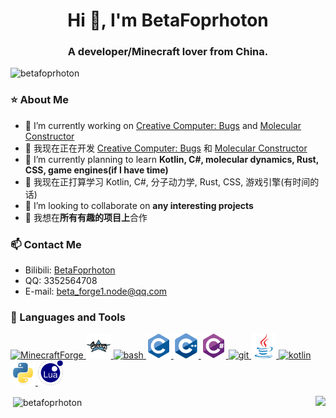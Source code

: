 <h1 align="center">Hi 👋, I'm BetaFoprhoton</h1>
<h3 align="center">A developer/Minecraft lover from China.</h3>

<p align="left"> <img src="https://komarev.com/ghpvc/?username=betafoprhoton&label=Profile%20views&color=0e75b6&style=flat" alt="betafoprhoton" /> </p>

### ⭐ About Me
- 🔭 I’m currently working on [Creative Computer: Bugs](https://github.com/BetaFoprhoton/CreativeComputerBugs) and [Molecular Constructor](https://github.com/BetaFoprhoton/MolecularConstructor)
- 🔭 我现在正在开发 [Creative Computer: Bugs](https://github.com/BetaFoprhoton/CreativeComputerBugs) 和 [Molecular Constructor](https://github.com/BetaFoprhoton/MolecularConstructor)
- 🌱 I’m currently planning to learn **Kotlin, C#, molecular dynamics, Rust, CSS, game engines(if I have time)**
- 🌱 我现在正打算学习 Kotlin, C#, 分子动力学, Rust, CSS, 游戏引擎(有时间的话)
- 👯 I’m looking to collaborate on **any interesting projects**
- 👯 我想在**所有有趣的项目上**合作
### 📫 Contact Me
- Bilibili: [BetaFoprhoton](https://space.bilibili.com/1978193679)
- QQ: 3352564708
- E-mail: beta_forge1.node@qq.com

### 🧰 Languages and Tools
<p align="left">

<a href="https://files.minecraftforge.net/" target="_blank" rel="noreferrer"> <img src="https://avatars.githubusercontent.com/u/1390178?s=48&v=4" alt="MinecraftForge" width="40" height="40"/> </a>
<a href="https://www.groovy-lang.org/" target="_blank" rel="noreferrer"> <img src="https://raw.githubusercontent.com/devicons/devicon/master/icons/groovy/groovy-original.svg" alt="groovy" width="40" height="40"/> </a>
<a href="https://www.gnu.org/software/bash/" target="_blank" rel="noreferrer"> <img src="https://www.vectorlogo.zone/logos/gnu_bash/gnu_bash-icon.svg" alt="bash" width="40" height="40"/> </a>
<a href="https://www.cprogramming.com/" target="_blank" rel="noreferrer"> <img src="https://raw.githubusercontent.com/devicons/devicon/master/icons/c/c-original.svg" alt="c" width="40" height="40"/> </a> 
<a href="https://www.w3schools.com/cpp/" target="_blank" rel="noreferrer"> <img src="https://raw.githubusercontent.com/devicons/devicon/master/icons/cplusplus/cplusplus-original.svg" alt="cplusplus" width="40" height="40"/> </a>
<a href="https://dotnet.microsoft.com/zh-cn/languages/csharp" target="_blank" rel="noreferrer"> <img src="https://raw.githubusercontent.com/devicons/devicon/master/icons/csharp/csharp-original.svg" alt="cplusplus" width="40" height="40"/> </a>
<a href="https://git-scm.com/" target="_blank" rel="noreferrer"> <img src="https://www.vectorlogo.zone/logos/git-scm/git-scm-icon.svg" alt="git" width="40" height="40"/> </a>
<a href="https://www.java.com" target="_blank" rel="noreferrer"> <img src="https://raw.githubusercontent.com/devicons/devicon/master/icons/java/java-original.svg" alt="java" width="40" height="40"/> </a>
<a href="https://kotlinlang.org" target="_blank" rel="noreferrer"> <img src="https://www.vectorlogo.zone/logos/kotlinlang/kotlinlang-icon.svg" alt="kotlin" width="40" height="40"/> </a>
<a href="https://www.python.org" target="_blank" rel="noreferrer"> <img src="https://raw.githubusercontent.com/devicons/devicon/master/icons/python/python-original.svg" alt="python" width="40" height="40"/> </a>
<a href="https://www.lua.org/" target="_blank" rel="noreferrer"> <img src="https://raw.githubusercontent.com/devicons/devicon/master/icons/lua/lua-original.svg" alt="lua" width="40" height="40"/> </a>

</p>

<a href="#"><img align="right" src="https://github-readme-stats.vercel.app/api/top-langs/?username=BetaFoprhoton&hide=batchfile&layout=compact&theme=light"></img></a>
<p>&nbsp;<img align="center" src="https://github-readme-stats.vercel.app/api?username=betafoprhoton&show_icons=true&locale=en" alt="betafoprhoton" /></p>
